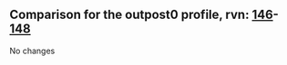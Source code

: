 ## Comparison for the outpost0 profile, rvn: [146](https://github.com/PRO100KatYT/FortniteProfileRevisions/tree/main/profiles/outpost0/146%20outpost0.json)-[148](https://github.com/PRO100KatYT/FortniteProfileRevisions/tree/main/profiles/outpost0/148%20outpost0.json)

No changes

